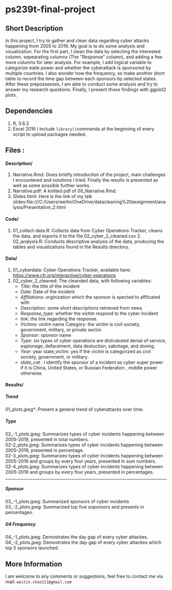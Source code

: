 # ps239t-final-project
## Short Description 
In this project, I try to gather and clean data regarding cyber attacks happening from 2005 to 2019. My goal is to do some analysis and visualization.  For the first part, I clean the data by selecting the interested column, sepearating columns (The "Response" column), and adding a few more columns for later analysis. For example, I add logical variable to categorize state power and whether the cyberattack is sponsored by multiple countries. I also wonder how the frequency, so make another short table to record the time gap between each sponsors by selected states.  After these prepossesses, I am able to conduct some analysis and try to answer my research questions.   Finally, I present those findings with ggplot2 plots.   
## Dependencies 
1. R, 3.6.2 
2. Excel 2016  I include `library()`commands at the beginning of every script to upload packages needed.    
## Files  :  
#### Description/  
1. Narrative.Rmd: Gives briefly introduction of the project, main challenges I encountered and solutions I tried. Finally the results is presented as well as some possible further works.  
2. Narrative.pdf: A knitted pdf of 00_Narrative.Rmd.  
3. Slides.html: Here is the link of my talk slides:file:///C:/Users/weitin/OneDrive/datacleaning%20assignment/analysis/Presentation_2.html  
#### Code/ 
1. 01_collect-data.R: Collects data from Cyber Operations Tracker, cleans the data, and exports it to the file 02_cyber_2_cleaned.csv  2. 02_analysis.R: Conducts descriptive analysis of the data, producing the tables and visualizations found in the Results directory.  
#### Data/  
1. 01_cyberdata: Cyber Operations Tracker,  available here: https://www.cfr.org/interactive/cyber-operations  
2. 02_cyber_2_cleaned: The cleanded data, with following variables: 
    - *Title*: the title of the incident
    - *Date*: Date of the incident
    - *Affiliations*:  orginization which the sponsor is spected to afflicated with
    - *Description:* some short descriptions retrieved from news 
    - *Response_type*: whether the victim respond to the cyber incident 
    - *link*: the link regarding the response. 
    - *Victims*: victim name Category: the victim is civil society, government, military, or private sector. 
    - *Sponsor*: sponsor name 
    - *Type*: six types of cyber operations are distrubuted denial of service, espionage, defacement, data destuction, sabotage, and doxing.  
    - *Year*: year state_victim: yes if the victim is categorized as civil society, government, or military. 
    - *state_cat* : I identify the sponsor of a incident as cyber super power if it is China, United States, or Russian Federation , middle power otherwise.   
#### Results/  
##### Trend 
01_plots.jpeg*: Present a general trend of cyberattacks over time.  
##### Type 
02_-1_plots.jpeg: Summarizes types of cyber incidents happening between 2005-2019, presented in total numbers.   
02-2_plots.jpeg: Summarizes types of cyber incidents happening between 2005-2019, presented in percentage.   
02-3_plots.jpeg: Summarizes types of cyber incidents happening between 2005-2019 and groups by every four years,  presented in sum numbers.    
02-4_plots.jpeg: Summarizes types of cyber incidents happening between 2005-2019 and groups by every four years,  presented in percentages.    

-------------------------------------------------
##### Sponsor 
03_-1_plots.jpeg: Summarized sponsors of cyber incidents 
03_-2_plots.jpeg: Summarized top five soponsors and presents in percentages.   
##### 04 Frequency 
04_-1_plots.jpeg: Demostrates the day gap of every cyber attackes. 
04_-2_plots.jpeg: Demostrates the day gap of every cyber attackes which top 5 sponsors launched.  

## More Information 
I am welcome to any comments or suggestions, feel free to contact me via mail: `weitin.chao111@gmail.com`
